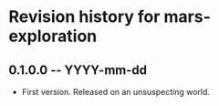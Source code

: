 # Revision history for mars-exploration

## 0.1.0.0  -- YYYY-mm-dd

* First version. Released on an unsuspecting world.
